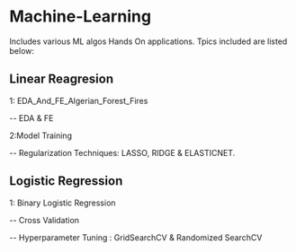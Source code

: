 # Machine-Learning
Includes various ML algos Hands On applications. Tpics included are listed below:

## Linear Reagresion
1: EDA_And_FE_Algerian_Forest_Fires

--  EDA & FE

2:Model Training

--  Regularization Techniques: LASSO, RIDGE & ELASTICNET.


## Logistic Regression
1: Binary Logistic Regression

--  Cross Validation

--  Hyperparameter Tuning : GridSearchCV & Randomized SearchCV



